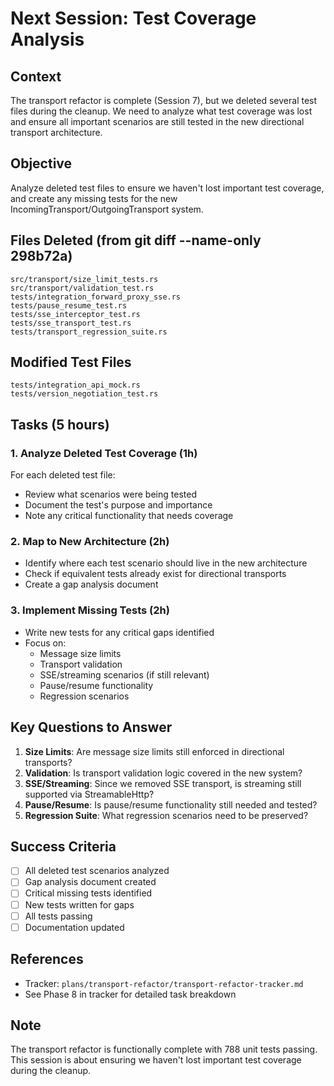 # Next Session: Test Coverage Analysis

## Context
The transport refactor is complete (Session 7), but we deleted several test files during the cleanup. We need to analyze what test coverage was lost and ensure all important scenarios are still tested in the new directional transport architecture.

## Objective
Analyze deleted test files to ensure we haven't lost important test coverage, and create any missing tests for the new IncomingTransport/OutgoingTransport system.

## Files Deleted (from git diff --name-only 298b72a)
```
src/transport/size_limit_tests.rs
src/transport/validation_test.rs
tests/integration_forward_proxy_sse.rs
tests/pause_resume_test.rs
tests/sse_interceptor_test.rs
tests/sse_transport_test.rs
tests/transport_regression_suite.rs
```

## Modified Test Files
```
tests/integration_api_mock.rs
tests/version_negotiation_test.rs
```

## Tasks (5 hours)

### 1. Analyze Deleted Test Coverage (1h)
For each deleted test file:
- Review what scenarios were being tested
- Document the test's purpose and importance
- Note any critical functionality that needs coverage

### 2. Map to New Architecture (2h)
- Identify where each test scenario should live in the new architecture
- Check if equivalent tests already exist for directional transports
- Create a gap analysis document

### 3. Implement Missing Tests (2h)
- Write new tests for any critical gaps identified
- Focus on:
  - Message size limits
  - Transport validation
  - SSE/streaming scenarios (if still relevant)
  - Pause/resume functionality
  - Regression scenarios

## Key Questions to Answer
1. **Size Limits**: Are message size limits still enforced in directional transports?
2. **Validation**: Is transport validation logic covered in the new system?
3. **SSE/Streaming**: Since we removed SSE transport, is streaming still supported via StreamableHttp?
4. **Pause/Resume**: Is pause/resume functionality still needed and tested?
5. **Regression Suite**: What regression scenarios need to be preserved?

## Success Criteria
- [ ] All deleted test scenarios analyzed
- [ ] Gap analysis document created
- [ ] Critical missing tests identified
- [ ] New tests written for gaps
- [ ] All tests passing
- [ ] Documentation updated

## References
- Tracker: `plans/transport-refactor/transport-refactor-tracker.md`
- See Phase 8 in tracker for detailed task breakdown

## Note
The transport refactor is functionally complete with 788 unit tests passing. This session is about ensuring we haven't lost important test coverage during the cleanup.